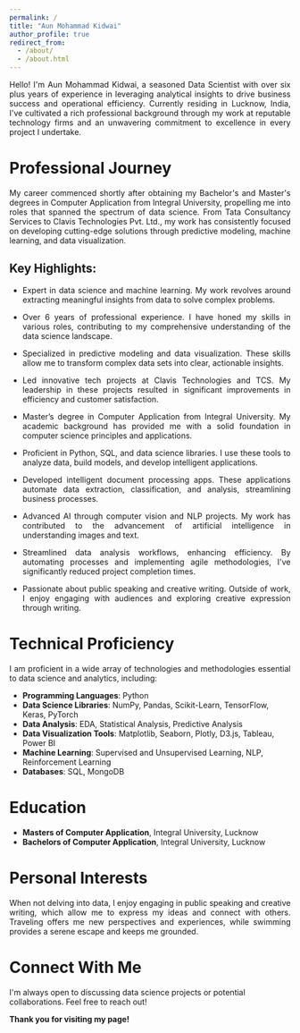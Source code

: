 ```yaml
---
permalink: /
title: "Aun Mohammad Kidwai"
author_profile: true
redirect_from: 
  - /about/
  - /about.html
---
```

<p style="text-align: justify;">Hello! I'm Aun Mohammad Kidwai, a seasoned Data Scientist with over six plus years of experience in leveraging analytical insights to drive business success and operational efficiency. Currently residing in Lucknow, India, I've cultivated a rich professional background through my work at reputable technology firms and an unwavering commitment to excellence in every project I undertake.</p>

Professional Journey
======
<p style="text-align: justify;">My career commenced shortly after obtaining my Bachelor's and Master's degrees in Computer Application from Integral University, propelling me into roles that spanned the spectrum of data science. From Tata Consultancy Services to Clavis Technologies Pvt. Ltd., my work has consistently focused on developing cutting-edge solutions through predictive modeling, machine learning, and data visualization.</p>

Key Highlights:
------
- <p style="text-align: justify;">Expert in data science and machine learning. My work revolves around extracting meaningful insights from data to solve complex problems.</p>
- <p style="text-align: justify;">Over 6 years of professional experience. I have honed my skills in various roles, contributing to my comprehensive understanding of the data science landscape.</p>
- <p style="text-align: justify;">Specialized in predictive modeling and data visualization. These skills allow me to transform complex data sets into clear, actionable insights.</p>
- <p style="text-align: justify;">Led innovative tech projects at Clavis Technologies and TCS. My leadership in these projects resulted in significant improvements in efficiency and customer satisfaction.</p>
- <p style="text-align: justify;">Master’s degree in Computer Application from Integral University. My academic background has provided me with a solid foundation in computer science principles and applications.</p>
- <p style="text-align: justify;">Proficient in Python, SQL, and data science libraries. I use these tools to analyze data, build models, and develop intelligent applications.</p>
- <p style="text-align: justify;">Developed intelligent document processing apps. These applications automate data extraction, classification, and analysis, streamlining business processes.</p>
- <p style="text-align: justify;">Advanced AI through computer vision and NLP projects. My work has contributed to the advancement of artificial intelligence in understanding images and text.</p>
- <p style="text-align: justify;">Streamlined data analysis workflows, enhancing efficiency. By automating processes and implementing agile methodologies, I've significantly reduced project completion times.</p>
- <p style="text-align: justify;">Passionate about public speaking and creative writing. Outside of work, I enjoy engaging with audiences and exploring creative expression through writing.</p>


Technical Proficiency
======
<p style="text-align: justify;">I am proficient in a wide array of technologies and methodologies essential to data science and analytics, including:</p>

- **Programming Languages**: Python
- **Data Science Libraries**: NumPy, Pandas, Scikit-Learn, TensorFlow, Keras, PyTorch
- **Data Analysis**: EDA, Statistical Analysis, Predictive Analysis
- **Data Visualization Tools**: Matplotlib, Seaborn, Plotly, D3.js, Tableau, Power BI
- **Machine Learning**: Supervised and Unsupervised Learning, NLP, Reinforcement Learning
- **Databases**: SQL, MongoDB

Education
======
- **Masters of Computer Application**, Integral University, Lucknow
- **Bachelors of Computer Application**, Integral University, Lucknow

Personal Interests
======
<p style="text-align: justify;">When not delving into data, I enjoy engaging in public speaking and creative writing, which allow me to express my ideas and connect with others. Traveling offers me new perspectives and experiences, while swimming provides a serene escape and keeps me grounded.</p>

Connect With Me
======
I'm always open to discussing data science projects or potential collaborations. Feel free to reach out!

**Thank you for visiting my page!**
